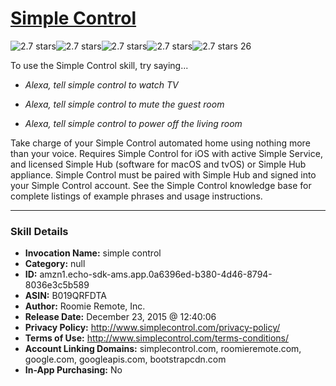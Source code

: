 # [Simple Control](http://alexa.amazon.com/#skills/amzn1.echo-sdk-ams.app.0a6396ed-b380-4d46-8794-8036e3c5b589)
![2.7 stars](../../images/ic_star_black_18dp_1x.png)![2.7 stars](../../images/ic_star_black_18dp_1x.png)![2.7 stars](../../images/ic_star_half_black_18dp_1x.png)![2.7 stars](../../images/ic_star_border_black_18dp_1x.png)![2.7 stars](../../images/ic_star_border_black_18dp_1x.png) 26

To use the Simple Control skill, try saying...

* *Alexa, tell simple control to watch TV*

* *Alexa, tell simple control to mute the guest room*

* *Alexa, tell simple control to power off the living room*

Take charge of your Simple Control automated home using nothing more than your voice. Requires Simple Control for iOS with active Simple Service, and licensed Simple Hub (software for macOS and tvOS) or Simple Hub appliance. Simple Control must be paired with Simple Hub and signed into your Simple Control account. See the Simple Control knowledge base for complete listings of example phrases and usage instructions.

***

### Skill Details

* **Invocation Name:** simple control
* **Category:** null
* **ID:** amzn1.echo-sdk-ams.app.0a6396ed-b380-4d46-8794-8036e3c5b589
* **ASIN:** B019QRFDTA
* **Author:** Roomie Remote, Inc.
* **Release Date:** December 23, 2015 @ 12:40:06
* **Privacy Policy:** http://www.simplecontrol.com/privacy-policy/
* **Terms of Use:** http://www.simplecontrol.com/terms-conditions/
* **Account Linking Domains:** simplecontrol.com, roomieremote.com, google.com, googleapis.com, bootstrapcdn.com
* **In-App Purchasing:** No
